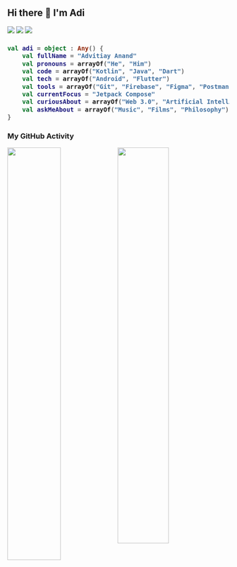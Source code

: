 <!--
**adizcode/adizcode** is a ✨ _special_ ✨ repository because its `README.md` (this file) appears on your GitHub profile.

### Hi there 👋 I'm Adi

Here are some ideas to get you started:

- 🔭 I’m currently working on ...
- 🌱 I’m currently learning ...
- 👯 I’m looking to collaborate on ...
- 🤔 I’m looking for help with ...
- 💬 Ask me about ...
- 📫 How to reach me: ...
- 😄 Pronouns: ...
- ⚡ Fun fact: ...
-->
<h2>Hi there 👋 I'm Adi</h2> 

[![](https://visitor-badge-reloaded.herokuapp.com/badge?page_id=adizcode&color=55acb7&style=for-the-badge)](https://github.com/adizcode/) [![](https://img.shields.io/badge/-LeetCode-FFA116?style=for-the-badge&logo=LeetCode&logoColor=black)](https://leetcode.com/adizcode/) [![](https://img.shields.io/badge/LinkedIn-0077B5?style=for-the-badge&logo=linkedin&logoColor=white)](https://www.linkedin.com/in/advitiay-anand/)

<h3>
    
```kotlin
val adi = object : Any() {
    val fullName = "Advitiay Anand"
    val pronouns = arrayOf("He", "Him")
    val code = arrayOf("Kotlin", "Java", "Dart")
    val tech = arrayOf("Android", "Flutter")
    val tools = arrayOf("Git", "Firebase", "Figma", "Postman")
    val currentFocus = "Jetpack Compose"
    val curiousAbout = arrayOf("Web 3.0", "Artificial Intelligence")
    val askMeAbout = arrayOf("Music", "Films", "Philosophy")
}
```
</h3>

<h3>My GitHub Activity</h3>
<a href="https://github.com/anuraghazra/github-readme-stats">
    <img align="left" src="https://github-readme-stats.vercel.app/api?username=adizcode&theme=radical&show_icons=true&border_radius=10" width="49%"/>
</a>
<a href="https://github.com/anuraghazra/github-readme-stats">
    <img align="center" src="https://github-readme-stats.vercel.app/api/top-langs/?username=adizcode&border_radius=20&layout=compact&hide=html,swift,objective-c" width="48%"/>
</a>


